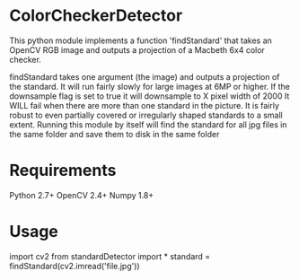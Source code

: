 ColorCheckerDetector
====================

This python module implements a function 'findStandard' that takes an OpenCV RGB image and outputs a projection of a Macbeth 6x4 color checker. 

findStandard takes one argument (the image) and outputs a projection of the standard. 
It will run fairly slowly for large images at 6MP or higher. If the downsample flag is set to true it will downsample to X pixel width of 2000
It WILL fail when there are more than one standard in the picture.
It is fairly robust to even partially  covered or irregularly shaped standards to a small extent. 
Running this module by itself will find the standard for all jpg files in the same folder and save them to disk in the same folder

Requirements
===============================
Python 2.7+
OpenCV 2.4+
Numpy 1.8+


Usage
==================
import cv2
from standardDetector import *
standard = findStandard(cv2.imread('file.jpg'))
